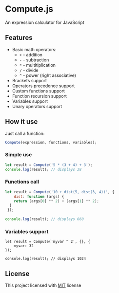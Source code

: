# Compute.js

An expression calculator for JavaScript


## Features

- Basic math operators:
    - `+` - addition
    - `-` - subtraction
    - `*` - multltiplication
    - `/` - divide
    - `^` - power (right associative)
- Brackets support
- Operators precedence support
- Custom functions support
- Function recursion support
- Variables support
- Unary operators support


## How it use

Just call a function:

```js
Compute(expression, functions, variables);
```

### Simple use

```js
let result = Compute('5 * (3 + 4) + 3');
console.log(result); // displays 38
```

### Functions call

```js
let result = Compute('10 + dist(5, dist(3, 4))', {
	dist: function (args) {
  	return (args[0] ** 2) + (args[1] ** 2);
  }
 });
 
console.log(result); // displays 660
```

### Variables support

```
let result = Compute('myvar ^ 2', {}, {
	myvar: 32
});
 
console.log(result); // displays 1024
```

## License

This project licensed with [MIT](LICENSE) license